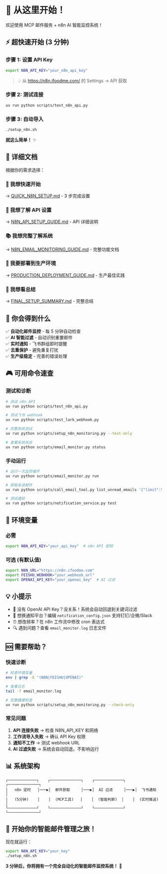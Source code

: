 # 🎯 从这里开始！

欢迎使用 MCP 邮件服务 + n8n AI 智能监控系统！

## ⚡ 超快速开始 (3 分钟)

### 步骤 1: 设置 API Key

```bash
export N8N_API_KEY="your_n8n_api_key"
```

> 💡 从 https://n8n.ifoodme.com/ 的 Settings → API 获取

### 步骤 2: 测试连接

```bash
uv run python scripts/test_n8n_api.py
```

### 步骤 3: 自动导入

```bash
./setup_n8n.sh
```

**就这么简单！** ✨

## 📖 详细文档

根据你的需求选择：

### 🚀 我想快速开始
→ [QUICK_N8N_SETUP.md](QUICK_N8N_SETUP.md) - 3 步完成设置

### 🔧 我想了解 API 设置
→ [N8N_API_SETUP_GUIDE.md](N8N_API_SETUP_GUIDE.md) - API 详细说明

### 📚 我想完整了解系统
→ [N8N_EMAIL_MONITORING_GUIDE.md](N8N_EMAIL_MONITORING_GUIDE.md) - 完整功能文档

### 🏢 我要部署到生产环境
→ [PRODUCTION_DEPLOYMENT_GUIDE.md](PRODUCTION_DEPLOYMENT_GUIDE.md) - 生产最佳实践

### 🎯 我想看总结
→ [FINAL_SETUP_SUMMARY.md](FINAL_SETUP_SUMMARY.md) - 完整总结

## 🎁 你会得到什么

✅ **自动化邮件监控** - 每 5 分钟自动检查  
✅ **AI 智能过滤** - 自动识别重要邮件  
✅ **实时通知** - 飞书群组即时提醒  
✅ **去重保护** - 避免重复打扰  
✅ **生产级稳定** - 完善的错误处理  

## 🎮 可用命令速查

### 测试和诊断
```bash
# 测试 n8n API
uv run python scripts/test_n8n_api.py

# 测试飞书 webhook
uv run python scripts/test_lark_webhook.py

# 完整系统测试
uv run python scripts/setup_n8n_monitoring.py --test-only

# 查看系统状态
uv run python scripts/email_monitor.py status
```

### 手动运行
```bash
# 运行一次监控循环
uv run python scripts/email_monitor.py run

# 获取未读邮件
uv run python scripts/call_email_tool.py list_unread_emails '{"limit":5}'

# 测试通知
uv run python scripts/notification_service.py test
```

## 🔑 环境变量

### 必需
```bash
export N8N_API_KEY="your_api_key"  # n8n API 密钥
```

### 可选 (有默认值)
```bash
export N8N_URL="https://n8n.ifoodme.com"
export FEISHU_WEBHOOK="your_webhook_url"
export OPENAI_API_KEY="your_openai_key"  # AI 过滤
```

## 💡 小提示

- 🤖 没有 OpenAI API Key？没关系！系统会自动回退到关键词过滤
- 📱 想换通知平台？编辑 `notification_config.json` 支持钉钉/企微/Slack
- ⏰ 想改频率？在 n8n 工作流中修改 cron 表达式
- 🔍 遇到问题？查看 `email_monitor.log` 日志文件

## 🆘 需要帮助？

### 快速诊断
```bash
# 检查环境变量
env | grep -E "(N8N|FEISHU|OPENAI)"

# 查看日志
tail -f email_monitor.log

# 完整健康检查
uv run python scripts/setup_n8n_monitoring.py --check-only
```

### 常见问题
1. **API 连接失败** → 检查 N8N_API_KEY 和网络
2. **工作流导入失败** → 确认 API Key 权限
3. **通知不工作** → 测试 webhook URL
4. **AI 过滤失败** → 系统会自动回退，不影响运行

## 📊 系统架构

```
┌─────────────┐    ┌──────────────┐    ┌─────────────┐    ┌──────────────┐
│   n8n 定时   │───▶│  邮件获取     │───▶│  AI 过滤     │───▶│  飞书通知     │
│   (5分钟)    │    │  (MCP工具)   │    │  (智能判断)  │    │  (实时推送)   │
└─────────────┘    └──────────────┘    └─────────────┘    └──────────────┘
```

## 🎉 开始你的智能邮件管理之旅！

现在就运行：
```bash
export N8N_API_KEY="your_key"
./setup_n8n.sh
```

**3 分钟后，你将拥有一个完全自动化的智能邮件监控系统！** 🚀
